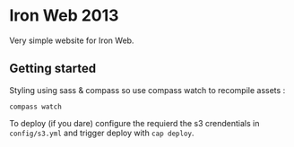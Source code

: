 # Iron Web 2013

Very simple website for Iron Web.

## Getting started

Styling using sass & compass so use compass watch to recompile assets :

    compass watch

To deploy (if you dare) configure the requierd the s3 crendentials in `config/s3.yml` and trigger deploy with `cap deploy`.
